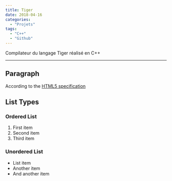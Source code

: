 ```yaml
---
title: Tiger
date: 2018-04-16
categories:
  - "Projets"
tags:
  - "C++"
  - "Github"
---
```


Compilateur du langage Tiger réalisé en C++
<!--more-->
***

## Paragraph

According to the [HTML5 specification](https://www.w3.org/TR/html5/dom.html#elements) 

## List Types

### Ordered List

1. First item
2. Second item
3. Third item

### Unordered List

* List item
* Another item
* And another item
